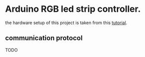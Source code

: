# Arduino RGB led strip controller.

the hardware setup of this project is taken from this [tutorial](https://learn.adafruit.com/rgb-led-strips/usage).

## communication protocol
TODO

